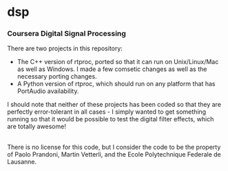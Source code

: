 dsp
===

<h3>Coursera Digital Signal Processing</h3>

There are two projects in this repository:
<ul>
  <li>
     The C++ version of rtproc, ported so that it can run on Unix/Linux/Mac as well as Windows.  I made a few
     comsetic changes as well as the necessary porting changes.
  </li>
  <li>
     A Python version of rtproc, which should run on any platform that has PortAudio availability.
  </li>
</ul>

I should note that neither of these projects has been coded so that they are perfectly error-tolerant in all cases - I 
simply wanted to get something running so that it would be possible to test the digital filter effects, which are
totally awesome!<br><br>

There is no license for this code, but I consider the code to be the property of Paolo Prandoni, Martin Vetterli, and
the Ecole Polytechnique Federale de Lausanne.
